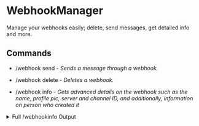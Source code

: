 # WebhookManager
  Manage your webhooks easily; delete, send messages, get detailed info and more.


  ## Commands
  - /webhook send - *Sends a message through a webhook.*


  - /webhook delete -  *Deletes a webhook.*


  - /webhook info - *Gets advanced details on the webhook such as the name, profile pic, server and channel ID, and additionally, information on person who created it*
  <details><summary>Full /webhookinfo Output</summary>
    - Webhook Username
    - Webhook ID
    - Webhook Token
    - Channel ID
    - Server ID
    - Webhook Profile Picture
    - Webhook Type
    - Creator Profile
  </details>
